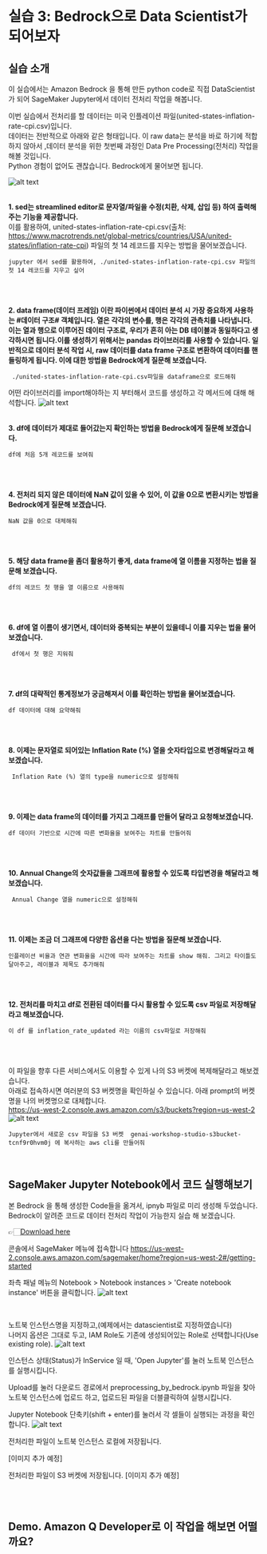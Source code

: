 # 실습 3: Bedrock으로 Data Scientist가 되어보자
## 실습 소개
이 실습에서는 Amazon Bedrock 을 통해 만든 python code로
직접 DataScientist가 되어 SageMaker Jupyter에서 데이터 전처리 작업을 해봅니다.

이번 실습에서 전처리를 할 데이터는 미국 인플레이션 파일(united-states-inflation-rate-cpi.csv)입니다.</br>
데이터는 전반적으로 아래와 같은 형태입니다. 이 raw data는 분석을 바로 하기에 적합하지 않아서
,데이터 분석을 위한 첫번째 과정인 Data Pre Processing(전처리) 작업을 해볼 것입니다.</br>Python 경험이 없어도 괜찮습니다. Bedrock에게 물어보면 됩니다.

![alt text](images/image-3.png)
</br>
</br>

**1. sed는 streamlined editor로 문자열/파일을 수정(치환, 삭제, 삽입 등) 하여 출력해주는 기능을 제공합니다.**<br/>
이를 활용하여, united-states-inflation-rate-cpi.csv(출처: https://www.macrotrends.net/global-metrics/countries/USA/united-states/inflation-rate-cpi) 파일의 첫 14 레코드를 지우는 방법을 물어보겠습니다.

```
jupyter 에서 sed를 활용하여, ./united-states-inflation-rate-cpi.csv 파일의 첫 14 레코드를 지우고 싶어
```
</br>
</br>

**2. data frame(데이터 프레임) 이란 파이썬에서 데이터 분석 시 가장 중요하게 사용하는 #데이터 구조# 객체입니다. 열은 각각의 변수를, 행은 각각의 관측치를 나타냅니다. 
이는 열과 행으로 이루어진 데이터 구조로, 우리가 흔히 아는 DB 테이블과 동일하다고 생각하시면 됩니다.이를 생성하기 위해서는 pandas 라이브러리를 사용할 수 있습니다. 일반적으로 데이터 분석 작업 시, raw 데이터를 data frame 구조로 변환하여 데이터를 핸들링하게 됩니다.
이에 대한 방법을 Bedrock에게 질문해 보겠습니다.**

```
 ./united-states-inflation-rate-cpi.csv파일을 dataframe으로 로드해줘
```
어떤 라이브러리를 import해야하는 지 부터해서 코드를 생성하고 각 메서드에 대해 해석합니다. 
![alt text](46944067-539D-4657-BE00-24AFA467ACFA.jpeg)
<br/> 
<br/> 

**3. df에 데이터가 제대로 들어갔는지 확인하는 방법을 Bedrock에게 질문해 보겠습니다.**
```
df에 처음 5개 레코드를 보여줘 
```
<br/> 
<br/> 

**4. 전처리 되지 않은 데이터에 NaN 값이 있을 수 있어, 이 값을 0으로 변환시키는 방법을 Bedrock에게 질문해 보겠습니다.**
```
NaN 값을 0으로 대체해줘
```
<br/> 
<br/> 

**5. 해당 data frame을 좀더 활용하기 좋게, data frame에 열 이름을 지정하는 법을 질문해 보겠습니다.**
```
df의 레코드 첫 행을 열 이름으로 사용해줘
```
<br/> 
<br/> 

**6. df에 열 이름이 생기면서, 데이터와 중복되는 부분이 있을테니 이를 지우는 법을 물어보겠습니다.**
```
 df에서 첫 행은 지워줘
```
<br/> 
<br/> 

**7. df의 대략적인 통계정보가 궁금해져서 이를 확인하는 방법을 물어보겠습니다.**
```
df 데이터에 대해 요약해줘
```
<br/> 
<br/> 

**8. 이제는 문자열로 되어있는 Inflation Rate (%) 열을 숫자타입으로 변경해달라고 해보겠습니다.**
```
 Inflation Rate (%) 열의 type을 numeric으로 설정해줘
```
<br/> 
<br/> 

**9. 이제는 data frame의 데이터를 가지고 그래프를 만들어 달라고 요청해보겠습니다.**
```
df 데이터 기반으로 시간에 따른 변화율을 보여주는 차트를 만들어줘
```
<br/> 
<br/> 

**10.  Annual Change의 숫자값들을 그래프에 활용할 수 있도록 타입변경을 해달라고 해보겠습니다.**
```
 Annual Change 열을 numeric으로 설정해줘
```
<br/> 
<br/> 

**11. 이제는 조금 더 그래프에 다양한 옵션을 다는 방법을 질문해 보겠습니다.**
```
인플레이션 비율과 연관 변화율을 시간에 따라 보여주는 차트를 show 해줘. 그리고 타이틀도 달아주고, 레이블과 제목도 추가해줘
```
<br/> 
<br/> 

**12. 전처리를 마치고 df로 전환된 데이터를 다시 활용할 수 있도록 csv 파일로 저장해달라고 해보겠습니다.**
```
이 df 를 inflation_rate_updated 라는 이름의 csv파일로 저장해줘
```
<br/> 
<br/> 

이 파일을 향후 다른 서비스에서도 이용할 수 있게 나의 S3 버켓에 복제해달라고 해보겠습니다.
<br/> 아래로 접속하시면 여러분의 S3 버켓명을 확인하실 수 있습니다. 아래 prompt의 버켓명을 나의 버켓명으로 대체합니다.
<br/> https://us-west-2.console.aws.amazon.com/s3/buckets?region=us-west-2
<br/>![alt text](images/FD2039BE-E406-4057-A079-CCE7B1831B9D.jpeg)
```
Jupyter에서 새로운 csv 파일을 S3 버켓  genai-workshop-studio-s3bucket-tcnf9r0hvm0j 에 복사하는 aws cli를 만들어줘
```


<br/>

## SageMaker Jupyter Notebook에서 코드 실행해보기

본 Bedrock 을 통해 생성한 Code들을 옮겨서, ipnyb 파일로 미리 생성해 두었습니다.
<br/> Bedrock이 알려준 코드로 데이터 전처리 작업이 가능한지 실습 해 보겠습니다.

👉🏻[Download here](https://github.com/caracalgit/bedrock-workshop/raw/41d9a5335541b30cfef344189f9642af8777d348/04_Code_Generation/files/preprocessing_by_bedrock.ipynb?download)

콘솔에서 SageMaker 메뉴에 접속합니다
https://us-west-2.console.aws.amazon.com/sagemaker/home?region=us-west-2#/getting-started

좌측 패널 메뉴의 Notebook > Notebook instances > 'Create notebook instance' 버튼을 클릭합니다.
![alt text](images/02BE88CB-C124-4959-8366-209941B4CD65_4_5005_c.jpeg)

<br/>

노트북 인스턴스명을 지정하고,(예제에서는 datascientist로 지정하였습니다)
<br>나머지 옵션은 그대로 두고, IAM Role도 기존에 생성되어있는 Role로 선택합니다(Use existing role).
![alt text](images/CCB047AF-8AC2-457D-96BB-2DF4650F7526.jpeg)


인스턴스 상태(Status)가 InService 일 때, 'Open Jupyter'를 눌러 노트북 인스턴스를 실행시킵니다. 



Upload를 눌러 다운로드 경로에서 preprocessing_by_bedrock.ipynb 파일을 찾아 노트북 인스턴스에 업로드 하고, 업로드된 파일을 더블클릭하여  실행시킵니다. 


Jupyter Notebook 단축키(shift + enter)를 눌러서 
각 셀들이 실행되는 과정을 확인합니다. 
![alt text](images/CD6F7221-998E-43CB-BD0E-9AA47BF47BC4.jpeg)

전처리한 파일이 노트북 인스턴스 로컬에 저장됩니다.

[이미지 추가 예정]



전처리한 파일이 S3 버켓에 저장됩니다. 
[이미지 추가 예정]

<br>
<br>

## Demo. Amazon Q Developer로 이 작업을 해보면 어떨까요?
